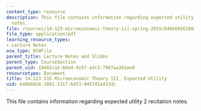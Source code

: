 ```yaml
---
content_type: resource
description: This file contains information regarding expected utility 2 recitation
  notes.
file: /courses/14-123-microeconomic-theory-iii-spring-2015/646b602618611317bdf3945741a433dc_MIT14_123S15_expected2.pdf
file_type: application/pdf
learning_resource_types:
- Lecture Notes
ocw_type: OCWFile
parent_title: Lecture Notes and Slides
parent_type: CourseSection
parent_uid: 19482ca2-66e4-9c67-a3c3-7987aa262ee0
resourcetype: Document
title: 14.123 S15 Microeconomic Theory III, Expected Utility
uid: 646b6026-1861-1317-bdf3-945741a433dc
---
```

This file contains information regarding expected utility 2 recitation notes.

